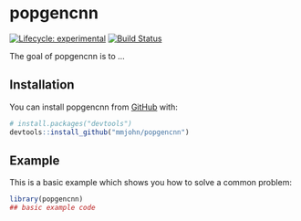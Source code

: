 
<!-- README.md is generated from README.Rmd. Please edit that file -->

# popgencnn

<!-- badges: start -->

[![Lifecycle:
experimental](https://img.shields.io/badge/lifecycle-experimental-orange.svg)](https://www.tidyverse.org/lifecycle/#experimental)
[![Build
Status](https://travis-ci.com/mmjohn/popgencnn.svg?token=akGYX9ZmHWpGaEi1Ls7b&branch=master)](https://travis-ci.com/mmjohn/popgencnn)
<!-- badges: end -->

The goal of popgencnn is to …

## Installation

You can install popgencnn from [GitHub](https://github.com/) with:

``` r
# install.packages("devtools")
devtools::install_github("mmjohn/popgencnn")
```

## Example

This is a basic example which shows you how to solve a common problem:

``` r
library(popgencnn)
## basic example code
```
